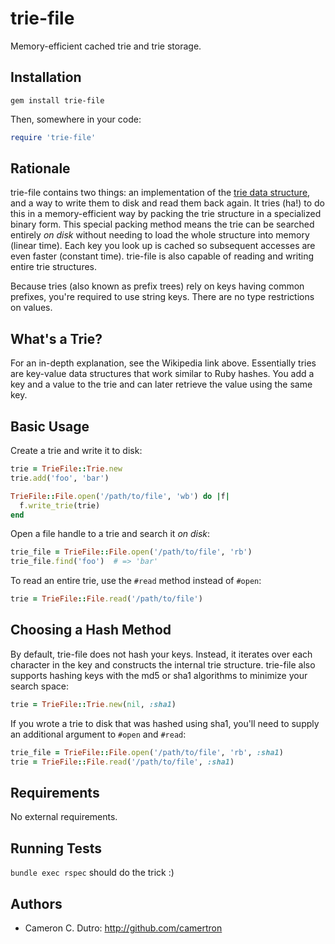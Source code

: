trie-file
=========

Memory-efficient cached trie and trie storage.

## Installation

`gem install trie-file`

Then, somewhere in your code:

```ruby
require 'trie-file'
```

## Rationale

trie-file contains two things: an implementation of the [trie data structure](http://en.wikipedia.org/wiki/Trie), and a way to write them to disk and read them back again. It tries (ha!) to do this in a memory-efficient way by packing the trie structure in a specialized binary form. This special packing method means the trie can be searched entirely _on disk_ without needing to load the whole structure into memory (linear time). Each key you look up is cached so subsequent accesses are even faster (constant time). trie-file is also capable of reading and writing entire trie structures.

Because tries (also known as prefix trees) rely on keys having common prefixes, you're required to use string keys. There are no type restrictions on values.

## What's a Trie?

For an in-depth explanation, see the Wikipedia link above. Essentially tries are key-value data structures that work similar to Ruby hashes. You add a key and a value to the trie and can later retrieve the value using the same key.

## Basic Usage

Create a trie and write it to disk:

```ruby
trie = TrieFile::Trie.new
trie.add('foo', 'bar')

TrieFile::File.open('/path/to/file', 'wb') do |f|
  f.write_trie(trie)
end
```

Open a file handle to a trie and search it _on disk_:

```ruby
trie_file = TrieFile::File.open('/path/to/file', 'rb')
trie_file.find('foo')  # => 'bar'
```

To read an entire trie, use the `#read` method instead of `#open`:

```ruby
trie = TrieFile::File.read('/path/to/file')
```

## Choosing a Hash Method

By default, trie-file does not hash your keys. Instead, it iterates over each character in the key and constructs the internal trie structure. trie-file also supports hashing keys with the md5 or sha1 algorithms to minimize your search space:

```ruby
trie = TrieFile::Trie.new(nil, :sha1)
```

If you wrote a trie to disk that was hashed using sha1, you'll need to supply an additional argument to `#open` and `#read`:

```ruby
trie_file = TrieFile::File.open('/path/to/file', 'rb', :sha1)
trie = TrieFile::File.read('/path/to/file', :sha1)
```

## Requirements

No external requirements.

## Running Tests

`bundle exec rspec` should do the trick :)

## Authors

* Cameron C. Dutro: http://github.com/camertron
